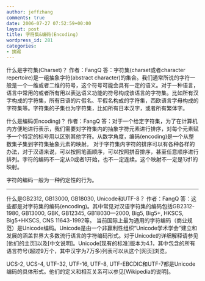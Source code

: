 ```yaml
---
author: jeffzhang
comments: true
date: 2006-07-27 07:52:59+00:00
layout: post
title: 字符集&编码(Encoding)
wordpress_id: 281
categories:
- 挨踢
---
```


什么是字符集(Charset)？
 作者：FangQ
 答：字符集(charset或者character repertoire)是一组抽象字符(abstract character)的集合。我们通常所说的字符一般是一个一维或者二维的符号，这个符号可能会具有一定的语义。对于一种语言，语言中常用的或者所有用以表达语义功能的符号构成该语言的字符集。比如所有汉字构成的字符集，所有日语的片假名、平假名构成的字符集，西欧语言字母构成的字符集等。字符集的子集也为字符集，比如所有日本汉字，或者所有繁体字。


 什么是编码(Encoding)？
 作者：FangQ
 答：对于一个给定字符集，为了在计算机内方便地进行表示，我们需要对字符集内的抽象字符元素进行排序，对每个元素赋予一个特定的标号用以区别其他字符。从数学角度，编码(encoding)是一个从整数集子集到字符集抽象元素的映射。
  对于字符集内字符的排序可以有各种各样的办法，对于汉语来说，可以按照笔画顺序，可以按照拼音排序，甚至任意顺序进行排列。字符的编码不一定从0或者1开始，也不一定连续。这个映射不一定是1对1的映射。


 字符的编码一般为一种约定性的行为。

--------------------------------------------------------------------------------

什么是GB2312, GB13000, GB18030, Unicode和UTF-8？
 作者：FangQ
 答：这些都是对字符集的编码(encoding)。其中常见对汉语字符集的编码包括GB2312-1980, GB13000, GBK, GB12345, GB18030—2000, Big5, Big5+, HKSCS, Big5+HKSCS, CNS 11643-1992等。
 当前国际上最为通用的字符编码（商业规范）是Unicode编码。Unicode是由一个非赢利性组织“Unicode学术学会”建立和发展的涵盖世界大多数流行语言的字符编码形式。对于Unicode的详细解释请参见[他们的主页]以及[中文说明]。Unicode[现有的标准]版本为4.1，其中包含的所有语言符号(超过9万个，其中汉字为7万多)列表可以从这个[网页]浏览。

UCS-2, UCS-4, UTF-32, UTF-16, UTF-8, UTF-EBCDIC和UTF-7都是Unicode编码的具体形式。他们的定义和相互关系可以参见[Wikipedia的说明]。
 
